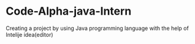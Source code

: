 # Code-Alpha-java-Intern
Creating a project by using Java programming language with the help of Intelije idea(editor)
